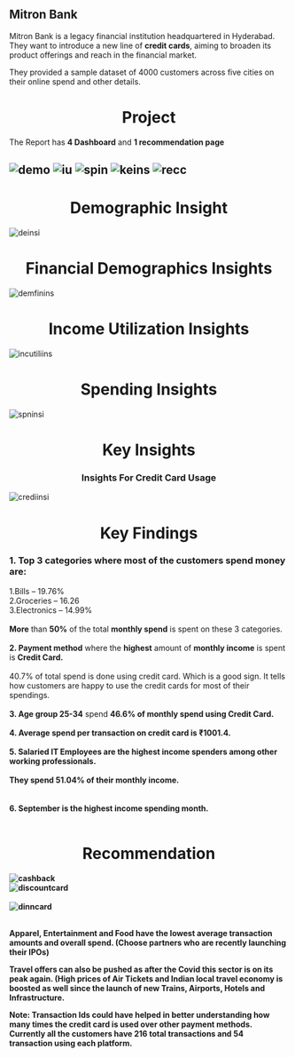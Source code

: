 <h2>Mitron Bank</h2>
Mitron Bank is a legacy financial institution headquartered in Hyderabad. They want to introduce a new line of <b>credit cards</b>, aiming to broaden its product offerings and reach in the financial market.

They provided a sample dataset of 4000 customers across five cities on their online spend and other details.

<h1 align="center">Project</h1>

The Report has **4 Dashboard** and **1 recommendation page**

![demo](https://github.com/Ayush16aug/Credit_Card_Banking-Domain-Analysis/assets/131275647/24215eb0-ca14-4738-ad19-97c6d090b115)
![iu](https://github.com/Ayush16aug/Credit_Card_Banking-Domain-Analysis/assets/131275647/b6fcddb7-d781-4d50-ba15-01f75c756a8c)
![spin](https://github.com/Ayush16aug/Credit_Card_Banking-Domain-Analysis/assets/131275647/c89e8685-2e64-4a9b-833e-b394968353da)
![keins](https://github.com/Ayush16aug/Credit_Card_Banking-Domain-Analysis/assets/131275647/e804077b-f97b-40a4-b8c9-3cfacde7ac7b)
![recc](https://github.com/Ayush16aug/Credit_Card_Banking-Domain-Analysis/assets/131275647/eb8a1ded-6f7d-4d01-bf24-d1a8eafb4973)
----

<h1 align="center">Demographic Insight</h1>

![deinsi](https://github.com/Ayush16aug/Credit_Card_Banking-Domain-Analysis/assets/131275647/376cc56f-fc54-4298-bd3c-79eac5277129)

<h1 align="center">Financial Demographics Insights</h1>

![demfinins](https://github.com/Ayush16aug/Credit_Card_Banking-Domain-Analysis/assets/131275647/78183fe8-1993-41b6-a724-cc006de126a8)

<h1 align="center">Income Utilization Insights</h1>

![incutiliins](https://github.com/Ayush16aug/Credit_Card_Banking-Domain-Analysis/assets/131275647/079a233f-6e8b-4f56-86e7-9b50992d1fdd)

<h1 align="center">Spending Insights</h1>

![spninsi](https://github.com/Ayush16aug/Credit_Card_Banking-Domain-Analysis/assets/131275647/2b463c08-6b1d-47bb-98fd-eea02ae5611d)

<h1 align="center">Key Insights</h1>
<h3 align="center">Insights For Credit Card Usage</h3>

![crediinsi](https://github.com/Ayush16aug/Credit_Card_Banking-Domain-Analysis/assets/131275647/4600ae67-c2e3-45a2-aecf-2c39fbfef43d)

<h1 align="center">Key Findings</h1>
<h3>1. Top 3 categories where most of the customers spend money are:</h3>
1.Bills – 19.76% <br>
2.Groceries – 16.26<br>
3.Electronics – 14.99%<br>
<br>
<b>More</b> than <b>50%</b> of the total <b>monthly spend</b> is spent on these 3 categories.<br>
</br>
<b>2. Payment method</b> where the <b>highest</b> amount of <b>monthly income</b> is spent is <b>Credit Card.</b><br>
<br>
40.7% of total spend is done using credit card. Which is a good sign. It tells how customers are happy to use the credit cards for most of their spendings.<br>
<br>
<b>3. Age group 25-34</b> spend <b>46.6%<b> of <b>monthly spend</b> using <b>Credit Card.</b><br>
<br>
4. Average spend per transaction on credit card is ₹1001.4.<br>
<br>
<b>5. Salaried IT Employees</b> are the <b>highest</b> income <b>spenders<b> among other working professionals.<br>
<br>
They spend <b>51.04%</b> of their monthly income.<br>
  <br>
  <br>
<b>6. September</b> is the <b> highest income</b>  spending month.<br>
<br>
<h1 align="center">Recommendation</h1>

![cashback](https://github.com/Ayush16aug/Credit_Card_Banking-Domain-Analysis/assets/131275647/5408e33b-5d7b-494d-aaca-01d382fb660b)<br>
![discountcard](https://github.com/Ayush16aug/Credit_Card_Banking-Domain-Analysis/assets/131275647/110acdf6-01a4-440a-a365-548b86ab0321)<br>
<br>
![dinncard](https://github.com/Ayush16aug/Credit_Card_Banking-Domain-Analysis/assets/131275647/36469869-3cd0-4b5a-b6f9-cd9b63dc95ec)<br>
<br>

<b>Apparel, Entertainment and Food</b> have the lowest average transaction amounts and overall spend. (Choose partners who are recently launching their IPOs)

Travel offers can also be pushed as after the Covid this sector is on its peak again. (High prices of Air Tickets and Indian local travel economy is boosted as well since the launch of new Trains, Airports, Hotels and Infrastructure.

<b>Note: Transaction Ids could have helped in better understanding how many times the credit card is used over other payment methods. Currently all the customers have 216 total transactions and 54 transaction using each platform.</b>



